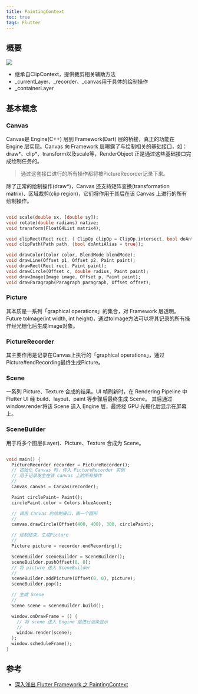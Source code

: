 ```yaml
---
title: PaintingContext
toc: true
tags: Flutter
---
```



## 概要

![](PaintingContext_1.png)

- 继承自ClipContext，提供裁剪相关辅助方法
- _currentLayer、_recorder、_canvas用于具体的绘制操作
- _containerLayer


## 基本概念

### Canvas

Canvas是 Engine(C++) 层到 Framework(Dart) 层的桥接，真正的功能在 Engine 层实现。Canvas 向 Framework 层曝露了与绘制相关的基础接口，如：draw*、clip*、transform以及scale等，RenderObject 正是通过这些基础接口完成绘制任务的。

> 通过这套接口进行的所有操作都将被PictureRecorder记录下来。

除了正常的绘制操作(draw*)，Canvas 还支持矩阵变换(transformation matrix)、区域裁剪(clip region)，它们将作用于其后在该 Canvas 上进行的所有绘制操作。

```dart

void scale(double sx, [double sy]);
void rotate(double radians) native;
void transform(Float64List matrix4);

void clipRect(Rect rect, { ClipOp clipOp = ClipOp.intersect, bool doAntiAlias = true });
void clipPath(Path path, {bool doAntiAlias = true});

void drawColor(Color color, BlendMode blendMode);
void drawLine(Offset p1, Offset p2, Paint paint);
void drawRect(Rect rect, Paint paint);
void drawCircle(Offset c, double radius, Paint paint);
void drawImage(Image image, Offset p, Paint paint);
void drawParagraph(Paragraph paragraph, Offset offset);

```

### Picture

其本质是一系列「graphical operations」的集合，对 Framework 层透明。
Future<Image> toImage(int width, int height)，通过toImage方法可以将其记录的所有操作经光栅化后生成Image对象。

### PictureRecorder

其主要作用是记录在Canvas上执行的「graphical operations」，通过Picture#endRecording最终生成Picture。

### Scene

一系列 Picture、Texture 合成的结果。UI 帧刷新时，在 Rendering Pipeline 中 Flutter UI 经 build、layout、paint 等步骤后最终生成 Scene。
其后通过window.render将该 Scene 送入 Engine 层，最终经 GPU 光栅化后显示在屏幕上。

### SceneBuilder

用于将多个图层(Layer)、Picture、Texture 合成为 Scene。

```dart

void main() {
  PictureRecorder recorder = PictureRecorder();
  // 初始化 Canvas 时，传入 PictureRecorder 实例
  // 用于记录发生在该 canvas 上的所有操作
  //
  Canvas canvas = Canvas(recorder);

  Paint circlePaint= Paint();
  circlePaint.color = Colors.blueAccent;

  // 调用 Canvas 的绘制接口，画一个圆形
  //
  canvas.drawCircle(Offset(400, 400), 300, circlePaint);

  // 绘制结束，生成Picture
  //
  Picture picture = recorder.endRecording();

  SceneBuilder sceneBuilder = SceneBuilder();
  sceneBuilder.pushOffset(0, 0);
  // 将 picture 送入 SceneBuilder
  //
  sceneBuilder.addPicture(Offset(0, 0), picture);
  sceneBuilder.pop();

  // 生成 Scene
  //
  Scene scene = sceneBuilder.build();

  window.onDrawFrame = () {
    // 将 scene 送入 Engine 层进行渲染显示
    //
    window.render(scene);
  };
  window.scheduleFrame();
}

```

## 参考

- [深入浅出 Flutter Framework 之 PaintingContext](https://zxfcumtcs.github.io/2020/05/23/deepinto-flutter-paintingcontext/)